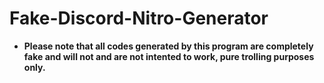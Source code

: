 # Fake-Discord-Nitro-Generator

* **Please note that all codes generated by this program are completely fake and will not and are not intented to work, pure trolling purposes only.**
